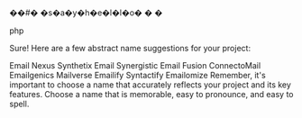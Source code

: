 ��#� �s�a�y�h�e�l�l�o�
�
�

<!-- Sure! Here's a brief overview of how you can create a PHP mini project that generates student email addresses based on a given pattern, saves the addresses to a database, and sends email messages to the saved addresses: -->

<!-- Design the database: Create a MySQL database that will store the student information, including their first name, last name, email address, and any other relevant information you want to store.
 -->
<!-- Create the PHP script: Write a PHP script that generates the email addresses based on the pattern you want to use (e.g., firstname.lastname@schoolname.edu). The script should also save the email addresses to the database. -->

<!-- Set up the email functionality: Use a PHP library like PHPMailer to send email messages to the generated email addresses. You'll need to configure the library to use your email server and provide the necessary credentials. -->

<!-- Add a user interface: Create a simple web-based interface where users can enter the student information and generate the email addresses. You can use HTML, CSS, and JavaScript to create the interface. -->

<!-- Test and deploy: Test the script thoroughly to ensure that it works as expected. Once you're confident that everything is working correctly, deploy the project to a web server. -->

<!-- Here's a sample code snippet that generates an email address based on the first name and last name: -->

php
<!-- Copy code -->
<!-- $first_name = 'John'; -->
<!-- $last_name = 'Doe'; -->
<!-- $email_pattern = '%s.%s@schoolname.edu'; -->
<!-- $email_address = sprintf($email_pattern, strtolower($first_name), strtolower($last_name)); -->
<!-- You can then save the generated email address to the database using SQL queries. -->

<!-- I hope this helps you get started with your PHP mini project! Let me know if you have any further questions or need additional assistance. -->

Sure! Here are a few abstract name suggestions for your project:

Email Nexus
Synthetix Email
Synergistic
Email Fusion
ConnectoMail
Emailgenics
Mailverse
Emailify
Syntactify
Emailomize
Remember, it's important to choose a name that accurately reflects your project and its key features. Choose a name that is memorable, easy to pronounce, and easy to spell.
